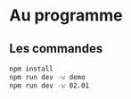 <!-- .slide: class="two-column with-code" -->

# Au programme

## Les commandes

```bash
npm install
npm run dev -w demo
npm run dev -w 02.01
```
